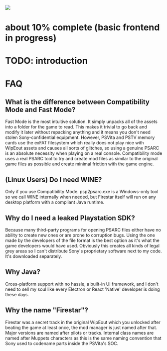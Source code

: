 ![](https://files.worlio.com/users/bonkmaykr/http/git/embed/firestar.png)

# about 10% complete (basic frontend in progress)

# TODO: introduction  
  
# FAQ
## What is the difference between Compatibility Mode and Fast Mode?
Fast Mode is the most intuitive solution. It simply unpacks all of the assets into a folder for the game to read. This makes it trivial to go back and modify it later without repacking anything and it means you don't need stolen Sony-confidential equipment. However, PSVita and PSTV memory cards use the exFAT filesystem which really does not play nice with WipEout assets and causes all sorts of glitches, so using a genuine PSARC is an absolute necessity when playing on a real console. Compatibility mode uses a real PSARC tool to try and create mod files as similar to the original game files as possible and create minimal friction with the game engine. 

## (Linux Users) Do I need WINE?
Only if you use Compatibility Mode. psp2psarc.exe is a Windows-only tool so we call WINE internally when needed, but Firestar itself will run on any desktop platform with a compliant Java runtime.

## Why do I need a leaked Playstation SDK?
Because many third-party programs for opening PSARC files either have no ability to create new ones or are prone to corruption bugs. Using the one made by the developers of the file format is the best option as it's what the game developers would have used. Obviously this creates all kinds of legal grey areas so I can't distribute Sony's proprietary software next to my code. It's downloaded separately.

## Why Java?
Cross-platform support with no hassle, a built-in UI framework, and I don't need to sell my soul like every Electron or React 'Native' developer is doing these days.  
  
## Why the name "Firestar"?
Firestar was a secret track in the original WipEout which you unlocked after beating the game at least once, the mod manager is just named after that. Major versions are named after pilots or tracks. Internal class names are named after Muppets characters as this is the same naming convention that Sony used to codename parts inside the PSVita's SOC.